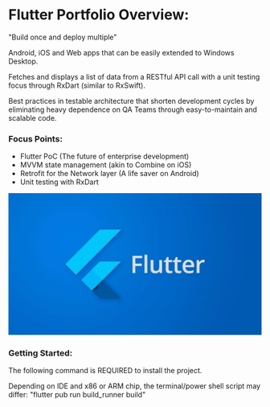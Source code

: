 # Flutter Portfolio Overview:

"Build once and deploy multiple"

Android, iOS and Web apps that can be easily extended to Windows Desktop.

Fetches and displays a list of data from a RESTful API call with a unit testing focus through RxDart (similar to RxSwift).

Best practices in testable architecture that shorten development cycles by eliminating heavy dependence on QA Teams through easy-to-maintain and scalable code.

### Focus Points:

* Flutter PoC (The future of enterprise development)
* MVVM state management (akin to Combine on iOS)
* Retrofit for the Network layer (A life saver on Android)
* Unit testing with RxDart

![alt text](https://github.com/jmcusac/CuSoft-Flutter-Portfolio/blob/main/graphics/Flutter_Icon.jpg?raw=true)

### Getting Started:

The following command is REQUIRED to install the project.

Depending on IDE and x86 or ARM chip, the terminal/power shell script may differ:
"flutter pub run build_runner build"
